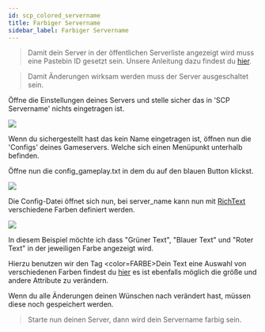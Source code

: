```yaml
---
id: scp_colored_servername
title: Farbiger Servername
sidebar_label: Farbiger Servername
---
```


> Damit dein Server in der öffentlichen Serverliste angezeigt wird muss eine Pastebin ID gesetzt sein. Unsere Anleitung dazu findest du [hier](scp_pastebin.md).

> Damit Änderungen wirksam werden muss der Server ausgeschaltet sein.

Öffne die Einstellungen deines Servers und stelle sicher das in 'SCP Servername' nichts eingetragen ist.

![](https://screensaver01.zap-hosting.com/index.php/s/8qfKZGDQrfCQbpb/preview)

Wenn du sichergestellt hast das kein Name eingetragen ist, öffnen nun die 'Configs' deines Gameservers. Welche sich einen Menüpunkt unterhalb befinden.

Öffne nun die config_gameplay.txt in dem du auf den blauen Button klickst.

![](https://screensaver01.zap-hosting.com/index.php/s/EX6ZY8H65o4cYfP/preview)

Die Config-Datei öffnet sich nun, bei server_name kann nun mit [RichText](https://docs.unity3d.com/Packages/com.unity.ugui@1.0/manual/StyledText.html) verschiedene Farben definiert werden.

![](https://screensaver01.zap-hosting.com/index.php/s/A6MfRrAm9JkfyRD/preview)

In diesem Beispiel möchte ich dass "Grüner Text", "Blauer Text" und "Roter Text" in der jeweiligen Farbe angezeigt wird.

Hierzu benutzen wir den Tag <color=FARBE>Dein Text</color> eine Auswahl von verschiedenen Farben findest du [hier](https://docs.unity3d.com/Packages/com.unity.ugui@1.0/manual/StyledText.html) es ist ebenfalls möglich die größe und andere Attribute zu verändern.

Wenn du alle Änderungen deinen Wünschen nach verändert hast, müssen diese noch gespeichert werden.

> Starte nun deinen Server, dann wird dein Servername farbig sein.
